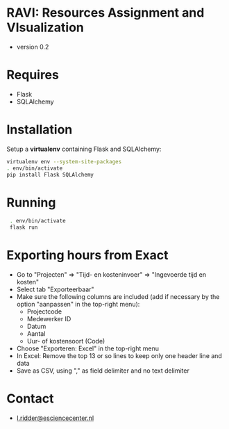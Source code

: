 # RAVI: Resources Assignment and VIsualization #
* version 0.2

# Requires #
* Flask
* SQLAlchemy

# Installation

Setup a **virtualenv** containing Flask and SQLAlchemy:

```bash
virtualenv env --system-site-packages
. env/bin/activate
pip install Flask SQLAlchemy
```

# Running

```bash
 . env/bin/activate
 flask run
```

# Exporting hours from Exact
* Go to "Projecten" => "Tijd- en kosteninvoer" => "Ingevoerde tijd en kosten"
* Select tab "Exporteerbaar"
* Make sure the following columns are included (add if necessary by the option "aanpassen" in the top-right menu):
    * Projectcode
    * Medewerker ID
    * Datum
    * Aantal
    * Uur- of kostensoort (Code)
* Choose "Exporteren: Excel" in the top-right menu
* In Excel: Remove the top 13 or so lines to keep only one header line and data
* Save as CSV, using "," as field delimiter and no text delimiter


# Contact #
* l.ridder@esciencecenter.nl
